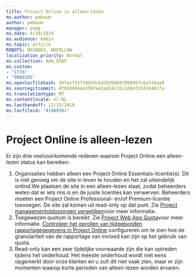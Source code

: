 ```yaml
---
title: Project Online is alleen-lezen
ms.author: pebaum
author: pebaum
manager: pamg
ms.date: 4/10/2019
ms.audience: Admin
ms.topic: article
ROBOTS: NOINDEX, NOFOLLOW
localization_priority: Normal
ms.collection: Adm_O365
ms.custom:
- "1776"
- "9000205"
ms.openlocfilehash: 34fecf93f39659cbd26998697090957c6af45aa0
ms.sourcegitcommit: 0f0186044a3597e42ad14c32ca58e7224344dcfa
ms.translationtype: MT
ms.contentlocale: nl-NL
ms.lasthandoff: 12/15/2019
ms.locfileid: "41969361"
---
```

# <a name="project-online-is-in-a-read-only-state"></a>Project Online is alleen-lezen

Er zijn drie veelvoorkomende redenen waarom Project Online een alleen-lezen status kan bereiken:

1. Organisaties hebben alleen een Project Online Essentials-licentie(s). Dit is niet genoeg om de site in leven te houden en het zal uiteindelijk ontind.We plaatsen de site in een alleen-lezen staat, zodat beheerders weten dat er iets mis is en de juiste licenties kan verwerven. Beheerders moeten een Project Online Professional- en/of Premium-licentie toevoegen. De site zal komen uit read-only op dat punt. Zie [Project managementoplossingen vergelijken](https://products.office.com/project/compare-microsoft-project-management-software?tab=1)voor meer informatie.
2. Toegewezen quotum is bereikt. Zie [Project Web App Quota](https://docs.microsoft.com/projectonline/tune-project-online-performance#project-web-app-quota)voor meer informatie. [Controleer het oprollen van tijdgebonden rapportagegegevens in Project Online](https://docs.microsoft.com/ProjectOnline/configure-rollup-of-timephased-reporting-data-in-project-online?redirectSourcePath=%252fen-us%252farticle%252fConfigure-rollup-of-timephased-reporting-data-in-Project-Online-da8487fe-899e-4510-a264-e2ebc948928c) configureren om te zien hoe de granulariteit van de rapportage van invloed kan zijn op het gebruik van quota.
3. Read-only kan een zeer tijdelijke voorwaarde zijn die kan optreden tijdens het onderhoud. Het meeste onderhoud wordt niet eens opgemerkt door onze klanten en u zult dit niet vaak zien, maar er zijn momenten waarop korte perioden van alleen-lezen worden ervaren.
